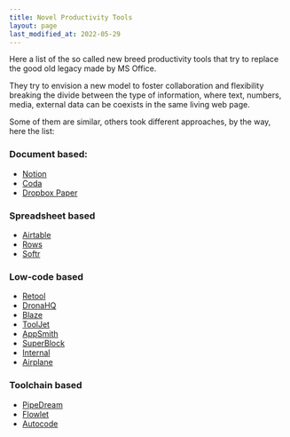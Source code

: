 ```yaml
---
title: Novel Productivity Tools
layout: page
last_modified_at: 2022-05-29
---
```


Here a list of the so called new breed productivity tools that try to replace the good old legacy made by MS Office. 

They try to envision a new model to foster collaboration and flexibility breaking the divide between the type of information, where text, numbers, media, external data can be coexists in the same living web page.

Some of them are similar, others took different approaches, by the way, here the list:

### Document based:

- [Notion](https://www.notion.so/)
- [Coda](https://coda.io/)
- [Dropbox Paper](https://www.dropbox.com/paper)

### Spreadsheet based

- [Airtable](https://airtable.com/)
- [Rows](https://rows.com/)
- [Softr](https://www.softr.io/)

### Low-code based

- [Retool](https://retool.com/)
- [DronaHQ](https://www.dronahq.com/)
- [Blaze](https://www.blaze.tech/)
- [ToolJet](https://www.tooljet.com/)
- [AppSmith](https://www.appsmith.com/)
- [SuperBlock](https://www.superblocks.com/)
- [Internal](https://www.internal.io/)
- [Airplane](https://www.airplane.dev/)

### Toolchain based

- [PipeDream](https://pipedream.com/)
- [Flowlet](https://flowlet.app)
- [Autocode](https://autocode.com/)